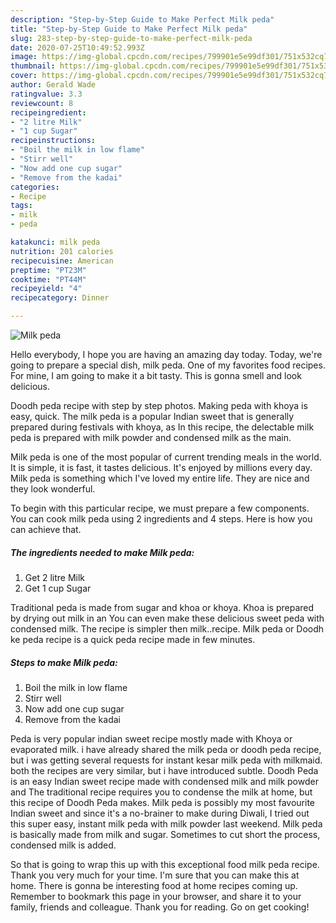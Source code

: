 ```yaml
---
description: "Step-by-Step Guide to Make Perfect Milk peda"
title: "Step-by-Step Guide to Make Perfect Milk peda"
slug: 283-step-by-step-guide-to-make-perfect-milk-peda
date: 2020-07-25T10:49:52.993Z
image: https://img-global.cpcdn.com/recipes/799901e5e99df301/751x532cq70/milk-peda-recipe-main-photo.jpg
thumbnail: https://img-global.cpcdn.com/recipes/799901e5e99df301/751x532cq70/milk-peda-recipe-main-photo.jpg
cover: https://img-global.cpcdn.com/recipes/799901e5e99df301/751x532cq70/milk-peda-recipe-main-photo.jpg
author: Gerald Wade
ratingvalue: 3.3
reviewcount: 8
recipeingredient:
- "2 litre Milk"
- "1 cup Sugar"
recipeinstructions:
- "Boil the milk in low flame"
- "Stirr well"
- "Now add one cup sugar"
- "Remove from the kadai"
categories:
- Recipe
tags:
- milk
- peda

katakunci: milk peda 
nutrition: 201 calories
recipecuisine: American
preptime: "PT23M"
cooktime: "PT44M"
recipeyield: "4"
recipecategory: Dinner

---
```



![Milk peda](https://img-global.cpcdn.com/recipes/799901e5e99df301/751x532cq70/milk-peda-recipe-main-photo.jpg)

Hello everybody, I hope you are having an amazing day today. Today, we're going to prepare a special dish, milk peda. One of my favorites food recipes. For mine, I am going to make it a bit tasty. This is gonna smell and look delicious.

Doodh peda recipe with step by step photos. Making peda with khoya is easy, quick. The milk peda is a popular Indian sweet that is generally prepared during festivals with khoya, as In this recipe, the delectable milk peda is prepared with milk powder and condensed milk as the main.

Milk peda is one of the most popular of current trending meals in the world. It is simple, it is fast, it tastes delicious. It's enjoyed by millions every day. Milk peda is something which I've loved my entire life. They are nice and they look wonderful.


To begin with this particular recipe, we must prepare a few components. You can cook milk peda using 2 ingredients and 4 steps. Here is how you can achieve that.

<!--inarticleads1-->

##### The ingredients needed to make Milk peda:

1. Get 2 litre Milk
1. Get 1 cup Sugar


Traditional peda is made from sugar and khoa or khoya. Khoa is prepared by drying out milk in an You can even make these delicious sweet peda with condensed milk. The recipe is simpler then milk..recipe. Milk peda or Doodh ke peda recipe is a quick peda recipe made in few minutes. 

<!--inarticleads2-->

##### Steps to make Milk peda:

1. Boil the milk in low flame
1. Stirr well
1. Now add one cup sugar
1. Remove from the kadai


Peda is very popular indian sweet recipe mostly made with Khoya or evaporated milk. i have already shared the milk peda or doodh peda recipe, but i was getting several requests for instant kesar milk peda with milkmaid. both the recipes are very similar, but i have introduced subtle. Doodh Peda is an easy Indian sweet recipe made with condensed milk and milk powder and The traditional recipe requires you to condense the milk at home, but this recipe of Doodh Peda makes. Milk peda is possibly my most favourite Indian sweet and since it&#39;s a no-brainer to make during Diwali, I tried out this super easy, instant milk peda with milk powder last weekend. Milk peda is basically made from milk and sugar. Sometimes to cut short the process, condensed milk is added. 

So that is going to wrap this up with this exceptional food milk peda recipe. Thank you very much for your time. I'm sure that you can make this at home. There is gonna be interesting food at home recipes coming up. Remember to bookmark this page in your browser, and share it to your family, friends and colleague. Thank you for reading. Go on get cooking!
